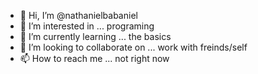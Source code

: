- 👋 Hi, I’m @nathanielbabaniel
- 👀 I’m interested in ... programing
- 🌱 I’m currently learning ... the basics
- 💞️ I’m looking to collaborate on ... work with freinds/self
- 📫 How to reach me ... not right now

<!---
nathanielbabaniel/nathanielbabaniel is a ✨ special ✨ repository because its `README.md` (this file) appears on your GitHub profile.
You can click the Preview link to take a look at your changes.
--->
